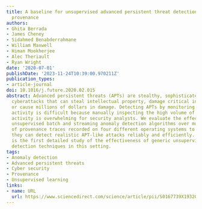 ```yaml
---
title: A baseline for unsupervised advanced persistent threat detection in system-level
  provenance
authors:
- Ghita Berrada
- James Cheney
- Sidahmed Benabderrahmane
- William Maxwell
- Himan Mookherjee
- Alec Theriault
- Ryan Wright
date: '2020-07-01'
publishDate: '2023-11-24T10:39:00.970211Z'
publication_types:
- article-journal
doi: 10.1016/j.future.2020.02.015
abstract: Advanced persistent threats (APTs) are stealthy, sophisticated, and unpredictable
  cyberattacks that can steal intellectual property, damage critical infrastructure,
  or cause millions of dollars in damage. Detecting APTs by monitoring system-level
  activity is difficult because manually inspecting the high volume of normal system
  activity is overwhelming for security analysts. We evaluate the effectiveness of
  unsupervised batch and streaming anomaly detection algorithms over multiple gigabytes
  of provenance traces recorded on four different operating systems to determine whether
  they can detect realistic APT-like attacks reliably and efficiently. This article
  is the first detailed study of the effectiveness of generic unsupervised anomaly
  detection techniques in this setting.
tags:
- Anomaly detection
- Advanced persistent threats
- Cyber security
- Provenance
- Unsupervised learning
links:
- name: URL
  url: https://www.sciencedirect.com/science/article/pii/S0167739X19320448
---
```

